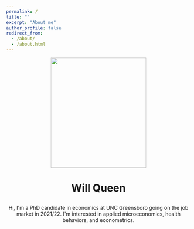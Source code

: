 ```yaml
---
permalink: /
title: ""
excerpt: "About me"
author_profile: false
redirect_from: 
  - /about/
  - /about.html
---
```


<p align="center">
  <img width="260" height="300" src="willqueenphd.github.io/images/avatar.jpg">
</p>

# <p align="center">Will Queen</p>

<p align="center">Hi, I'm a PhD candidate in economics at UNC Greensboro going on the job market in 2021/22. I'm interested in applied microeconomics, health behaviors, and econometrics.</p>





<!--location         : "Greensboro, North Carolina"
<!--employer         : "UNC Greensboro"
<!--pubmed           : #"https://www.ncbi.nlm.nih.gov/pubmed/?term=john+snow"
<!--googlescholar    : #"http://yourfullgooglescholarurl.com"
email            : "jwqueen@uncg.edu"
researchgate     :  # example: "https://www.researchgate.net/profile/yourprofile"
github           : "willqueenphd"
impactstory      : #"https://profiles.impactstory.org/u/xxxx-xxxx-xxxx-xxxx"
orcid            : #"http://orcid.org/yourorcidurl"
stackoverflow    : # http://stackoverflow.com/users/123456/username
twitter          : "willqueen5"

This site is under construction. Check back later for up-to-date information!
